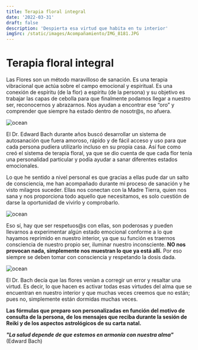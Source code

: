 ```yaml
---
title: Terapia floral integral
date: '2022-03-31'
draft: false
description: 'Despierta esa virtud que habita en tu interior'
imgSrc: /static/images/Acompañamiento/IMG_8181.JPG
---
```


# Terapia floral integral

Las Flores son un método maravilloso de sanación. Es una terapia vibracional que actúa sobre el campo emocional y espiritual. Es una conexión de espíritu (de la flor) a espíritu (de la persona) y su objetivo es trabajar las capas de cebolla para que finalmente podamos llegar a nuestro ser, reconocernos y abrazarnos. Nos ayudan a encontrar ese “oro” y comprender que siempre ha estado dentro de nosotr@s, no afuera.

<Image alt="ocean" src="/static/images/Acompañamiento/flores.JPG" width={450} height={300} />

El Dr. Edward Bach durante años buscó desarrollar un sistema de autosanación que fuera amoroso, rápido y de fácil acceso y uso para que cada persona pudiera utilizarlo incluso en su propia casa. Así fue como creó el sistema de terapia floral, ya que se dio cuenta de que cada flor tenía una personalidad particular y podía ayudar a sanar diferentes estados emocionales.

Lo que he sentido a nivel personal es que gracias a ellas pude dar un salto de consciencia, me han acompañado durante mi proceso de sanación y he visto milagros suceder. Ellas nos conectan con la Madre Tierra, quien nos sana y nos proporciona todo aquello que necesitamos, es solo cuestión de darse la oportunidad de vivirlo y comprobarlo.

<Image alt="ocean" src="/static/images/Home/rosa.jpg" width={350} height={450} />

Eso sí, hay que ser respetuos@s con ellas, son poderosas y pueden llevarnos a experimentar algún estado emocional conforme a lo que hayamos reprimido en nuestro interior, ya que su función es traernos consciencia de nuestro propio ser, iluminar nuestro inconsciente. **NO nos provocan nada, simplemente nos muestran lo que ya está allí.** Por eso siempre se deben tomar con consciencia y respetando la dosis dada.

<Image alt="ocean" src="/static/images/Acompañamiento/20220310_104231.jpg" width={450} height={300} />

El Dr. Bach decía que las flores venían a corregir un error y resaltar una virtud. Es decir, lo que hacen es activar todas esas virtudes del alma que se encuentran en nuestro interior y que muchas veces creemos que no están; pues no, simplemente están dormidas muchas veces.

**Las fórmulas que preparo son personalizadas en función del motivo de consulta de la persona, de los mensajes que reciba durante la sesión de Reiki y de los aspectos astrológicos de su carta natal.**

**_"La salud depende de que estemos en armonía con nuestra alma"_** (Edward Bach)
